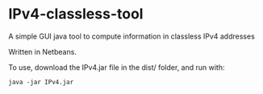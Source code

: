 # IPv4-classless-tool
A simple GUI java tool to compute information in classless IPv4 addresses

Written in Netbeans.

To use, download the IPv4.jar file in the dist/ folder, and run with:

	java -jar IPv4.jar